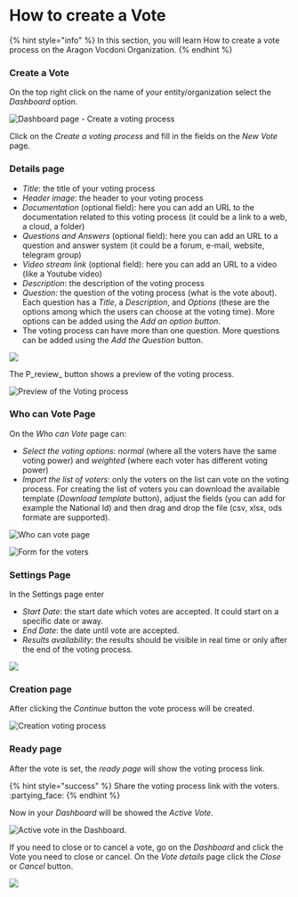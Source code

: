 # How to create a Vote

{% hint style="info" %}
In this section, you will learn How to create a vote process on the Aragon Vocdoni Organization.
{% endhint %}

### Create a Vote

On the top right click on the name of your entity/organization select the _Dashboard_ option.

![Dashboard page - Create a voting process](<../../../.gitbook/assets/Schermata 2022-03-07 alle 14.40.42.png>)

Click on the _Create a voting process_ and fill in the fields on the _New Vote_ page.

### Details page

* _Title_: the title of your voting process
* _Header image_: the header to your voting process
* _Documentation_ (optional field): here you can add an URL to the documentation related to this voting process (it could be a link to a web, a cloud,  a folder)
* _Questions and Answers_ (optional field): here you can add an URL to a question and answer system (it could be a forum, e-mail, website, telegram group)
* _Video stream link_ (optional field): here you can add an URL to a video (like a Youtube video)
* _Description_: the description of the voting process
* _Question_: the question of the voting process (what is the vote about). Each question has a _Title_, a _Description_, and _Options_ (these are the options among which the users can choose at the voting time). More options can be added using the _Add an option button_.
* The voting process can have more than one question. More questions can be added using the _Add the Question_ button.

![](<../../../.gitbook/assets/Schermata 2022-03-07 alle 14.45.39.png>)

The P_review_ button shows a preview of the voting process.

![Preview of the Voting process](<../../../.gitbook/assets/Schermata 2022-03-07 alle 15.01.20.png>)

### Who can Vote Page

On the _Who can Vote_ page can:

* _Select the voting options_: _normal_ (where all the voters have the same voting power) and _weighted_ (where each voter has different voting power)
* _Import the list of voters_: only the voters on the list can vote on the voting process. For creating the list of voters you can download the available template (_Download template_ button), adjust the fields (you can add for example the National Id) and then drag and drop the file (csv, xlsx, ods formate are supported).

![Who can vote page](<../../../.gitbook/assets/Schermata 2022-03-07 alle 15.04.01.png>)

![Form for the voters](<../../../.gitbook/assets/Schermata 2022-03-07 alle 15.16.18.png>)

### Settings Page

In the Settings page enter

* _Start Date_: the start date which votes are accepted. It could start on a specific date or away.
* _End Date_: the date until vote are accepted.
* _Results availability_: the results should be visible in real time or only after the end of the voting process.

![](<../../../.gitbook/assets/Schermata 2022-03-07 alle 15.29.49.png>)



### Creation page

After clicking the _Continue_ button the vote process will be created.&#x20;

![Creation voting process](<../../../.gitbook/assets/Schermata 2022-03-07 alle 15.35.10.png>)

### Ready page

After the vote is set, the _ready page_ will show the voting process link.&#x20;

{% hint style="success" %}
Share the voting process link with the voters. :partying\_face:
{% endhint %}

Now in your _Dashboard_ will be showed the _Active Vote_.&#x20;

![Active vote in the Dashboard.](<../../../.gitbook/assets/Schermata 2022-03-07 alle 15.39.41.png>)

If you need to close or to cancel a vote, go on the _Dashboard_ and click the Vote you need to close or cancel. On the _Vote details_ page click the _Close_ or _Cancel_ button.

![](<../../../.gitbook/assets/Schermata 2022-03-07 alle 23.05.59.png>)

